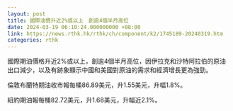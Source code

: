 ```yaml
---
layout: post
title: 國際油價升近2%或以上　創逾4個半月高位
date: 2024-03-19 06:10:24.000000000 +08:00
link: https://news.rthk.hk/rthk/ch/component/k2/1745189-20240319.htm
categories: rthk
---
```


國際期油價格升近2%或以上，創逾4個半月高位，因伊拉克和沙特阿拉伯的原油出口減少，以及有跡象顯示中國和美國對原油的需求和經濟增長更為強勁。

倫敦布蘭特期油收市報每桶86.89美元，升1.55美元，升幅1.8%。

紐約期油報每桶82.72美元，升1.68美元，升幅近2.1%。
